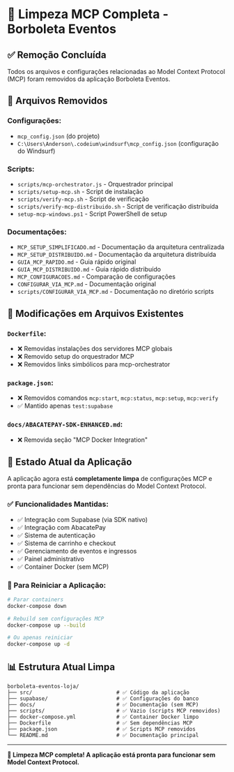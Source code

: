 # 🧹 Limpeza MCP Completa - Borboleta Eventos

## ✅ Remoção Concluída

Todos os arquivos e configurações relacionadas ao Model Context Protocol (MCP) foram removidos da aplicação Borboleta Eventos.

## 📁 Arquivos Removidos

### Configurações:
- `mcp_config.json` (do projeto)
- `C:\Users\Anderson\.codeium\windsurf\mcp_config.json` (configuração do Windsurf)

### Scripts:
- `scripts/mcp-orchestrator.js` - Orquestrador principal
- `scripts/setup-mcp.sh` - Script de instalação
- `scripts/verify-mcp.sh` - Script de verificação
- `scripts/verify-mcp-distribuido.sh` - Script de verificação distribuída
- `setup-mcp-windows.ps1` - Script PowerShell de setup

### Documentações:
- `MCP_SETUP_SIMPLIFICADO.md` - Documentação da arquitetura centralizada
- `MCP_SETUP_DISTRIBUIDO.md` - Documentação da arquitetura distribuída
- `GUIA_MCP_RAPIDO.md` - Guia rápido original
- `GUIA_MCP_DISTRIBUIDO.md` - Guia rápido distribuído
- `MCP_CONFIGURACOES.md` - Comparação de configurações
- `CONFIGURAR_VIA_MCP.md` - Documentação original
- `scripts/CONFIGURAR_VIA_MCP.md` - Documentação no diretório scripts

## 🔧 Modificações em Arquivos Existentes

### `Dockerfile`:
- ❌ Removidas instalações dos servidores MCP globais
- ❌ Removido setup do orquestrador MCP
- ❌ Removidos links simbólicos para mcp-orchestrator

### `package.json`:
- ❌ Removidos comandos `mcp:start`, `mcp:status`, `mcp:setup`, `mcp:verify`
- ✅ Mantido apenas `test:supabase`

### `docs/ABACATEPAY-SDK-ENHANCED.md`:
- ❌ Removida seção "MCP Docker Integration"

## 🚀 Estado Atual da Aplicação

A aplicação agora está **completamente limpa** de configurações MCP e pronta para funcionar sem dependências do Model Context Protocol.

### ✅ Funcionalidades Mantidas:
- ✅ Integração com Supabase (via SDK nativo)
- ✅ Integração com AbacatePay
- ✅ Sistema de autenticação
- ✅ Sistema de carrinho e checkout
- ✅ Gerenciamento de eventos e ingressos
- ✅ Painel administrativo
- ✅ Container Docker (sem MCP)

### 🔄 Para Reiniciar a Aplicação:
```bash
# Parar containers
docker-compose down

# Rebuild sem configurações MCP
docker-compose up --build

# Ou apenas reiniciar
docker-compose up -d
```

## 📊 Estrutura Atual Limpa

```
borboleta-eventos-loja/
├── src/                           # ✅ Código da aplicação
├── supabase/                      # ✅ Configurações do banco
├── docs/                          # ✅ Documentação (sem MCP)
├── scripts/                       # ✅ Vazio (scripts MCP removidos)
├── docker-compose.yml             # ✅ Container Docker limpo
├── Dockerfile                     # ✅ Sem dependências MCP
├── package.json                   # ✅ Scripts MCP removidos
└── README.md                      # ✅ Documentação principal
```

---

**🎉 Limpeza MCP completa! A aplicação está pronta para funcionar sem Model Context Protocol.**
